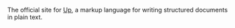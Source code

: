 The official site for [Up](https://github.com/start/up), a markup language for writing structured documents in plain text.
